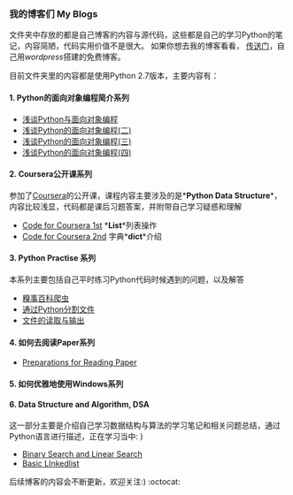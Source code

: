 ### 我的博客们 My Blogs

文件夹中存放的都是自己博客的内容与源代码，这些都是自己的学习Python的笔记，内容简陋，代码实用价值不是很大。
如果你想去我的博客看看， [传送门](https://lynnlaulsl.wordpress.com/)，自己用*wordpress*搭建的免费博客。

目前文件夹里的内容都是使用Python 2.7版本，主要内容有：

####  1. Python的面向对象编程简介系列

* [浅谈Python与面向对象编程](https://github.com/Lynn-Lau/Blogs/blob/master/My_Blogs/Python%E4%B8%8E%E9%9D%A2%E5%90%91%E5%AF%B9%E8%B1%A1%E7%BC%96%E7%A8%8B.md)
* [浅谈Python的面向对象编程(二)](https://github.com/Lynn-Lau/Blogs/blob/master/My_Blogs/%E6%B5%85%E8%B0%88Python%E7%9A%84%E9%9D%A2%E5%90%91%E5%AF%B9%E8%B1%A1%E7%BC%96%E7%A8%8B%20%E4%BA%8C.md)
* [浅谈Python的面向对象编程(三)](https://github.com/Lynn-Lau/Blogs/blob/master/My_Blogs/%E6%B5%85%E8%B0%88Python%E7%9A%84%E9%9D%A2%E5%90%91%E5%AF%B9%E8%B1%A1%E7%BC%96%E7%A8%8B%20%E4%B8%89.md)
* [浅谈Python的面向对象编程(四)](https://github.com/Lynn-Lau/Blogs/blob/master/My_Blogs/%E5%87%BD%E6%95%B0%E4%B8%8E%E5%A4%9A%E6%80%81.md)


#### 2. Coursera公开课系列

参加了[Coursera](https://www.coursera.org/learn/python-data/home/week/5)的公开课，课程内容主要涉及的是*__Python Data Structure__*，内容比较浅显，代码都是课后习题答案，并附带自己学习疑惑和理解

* [Code for Coursera 1st](https://github.com/Lynn-Lau/Blogs/blob/master/My_Blogs/Coursera%20Code%20Python%20.md)   *__List__*列表操作
* [Code for Coursera 2nd](https://github.com/Lynn-Lau/Blogs/blob/master/My_Blogs/Coursera%20Code%20Python%202nd.md)  字典*__dict__*介绍


#### 3. Python Practise 系列

本系列主要包括自己平时练习Python代码时候遇到的问题，以及解答

* [糗事百科爬虫](https://github.com/Lynn-Lau/Blogs/blob/master/My_Blogs/%E7%B3%97%E4%BA%8B%E7%99%BE%E7%A7%91%E7%88%AC%E8%99%AB.md)
* [通过Python分割文件](https://github.com/Lynn-Lau/Blogs/blob/master/My_Blogs/%E9%80%9A%E8%BF%87Python%E5%88%86%E5%89%B2%E6%96%87%E4%BB%B6.md)
* [文件的读取与输出](https://github.com/Lynn-Lau/Blogs/blob/master/My_Blogs/%E6%96%87%E4%BB%B6%E7%9A%84%E8%BE%93%E5%87%BA%E4%B8%8E%E8%BF%AD%E4%BB%A3.md)

#### 4. 如何去阅读Paper系列

* [Preparations for Reading Paper](https://github.com/Lynn-Lau/Blogs/blob/master/My_Blogs/Preparations%20for%20Reading%20Paper.md)

#### 5. 如何优雅地使用Windows系列

#### 6. Data Structure and Algorithm, DSA

这一部分主要是介绍自己学习数据结构与算法的学习笔记和相关问题总结，通过Python语言进行描述，正在学习当中: )

* [Binary Search and Linear Search](https://github.com/Lynn-Lau/Blogs/blob/master/My_Blogs/Binary%20Search.md)
* [Basic LInkedlist](https://github.com/Lynn-Lau/Blogs/blob/master/My_Blogs/Linked%20List.md#linked-list)



后续博客的内容会不断更新，欢迎关注:) :octocat:
